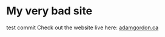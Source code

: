 # My very bad site
test commit
Check out the website live here: [adamgordon.ca](http://adamgordon.ca/)

